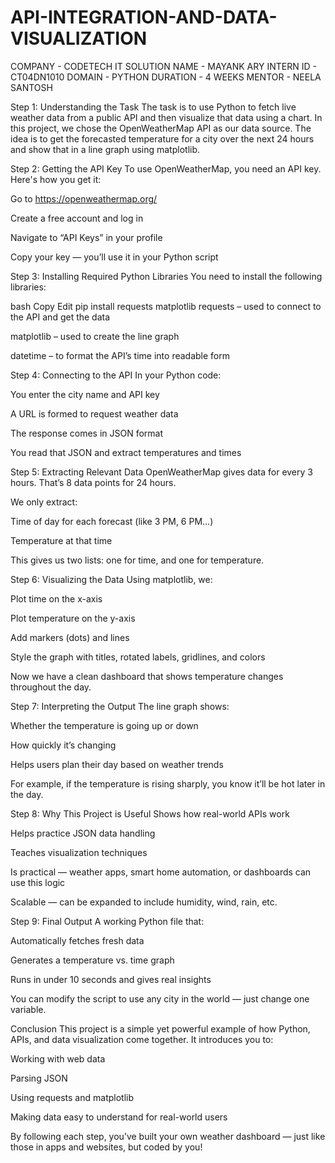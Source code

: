 # API-INTEGRATION-AND-DATA-VISUALIZATION

 COMPANY - CODETECH IT SOLUTION 
 NAME - MAYANK ARY
 INTERN ID - CT04DN1010
 DOMAIN - PYTHON
 DURATION - 4 WEEKS
 MENTOR - NEELA SANTOSH


Step 1: Understanding the Task
The task is to use Python to fetch live weather data from a public API and then visualize that data using a chart. In this project, we chose the OpenWeatherMap API as our data source. The idea is to get the forecasted temperature for a city over the next 24 hours and show that in a line graph using matplotlib.

Step 2: Getting the API Key
To use OpenWeatherMap, you need an API key. Here's how you get it:

Go to https://openweathermap.org/

Create a free account and log in

Navigate to “API Keys” in your profile

Copy your key — you’ll use it in your Python script

Step 3: Installing Required Python Libraries
You need to install the following libraries:

bash
Copy
Edit
pip install requests matplotlib
requests – used to connect to the API and get the data

matplotlib – used to create the line graph

datetime – to format the API’s time into readable form

Step 4: Connecting to the API
In your Python code:

You enter the city name and API key

A URL is formed to request weather data

The response comes in JSON format

You read that JSON and extract temperatures and times

Step 5: Extracting Relevant Data
OpenWeatherMap gives data for every 3 hours. That’s 8 data points for 24 hours.

We only extract:

Time of day for each forecast (like 3 PM, 6 PM…)

Temperature at that time

This gives us two lists: one for time, and one for temperature.

Step 6: Visualizing the Data
Using matplotlib, we:

Plot time on the x-axis

Plot temperature on the y-axis

Add markers (dots) and lines

Style the graph with titles, rotated labels, gridlines, and colors

Now we have a clean dashboard that shows temperature changes throughout the day.

Step 7: Interpreting the Output
The line graph shows:

Whether the temperature is going up or down

How quickly it’s changing

Helps users plan their day based on weather trends

For example, if the temperature is rising sharply, you know it’ll be hot later in the day.

Step 8: Why This Project is Useful
Shows how real-world APIs work

Helps practice JSON data handling

Teaches visualization techniques

Is practical — weather apps, smart home automation, or dashboards can use this logic

Scalable — can be expanded to include humidity, wind, rain, etc.

Step 9: Final Output
A working Python file that:

Automatically fetches fresh data

Generates a temperature vs. time graph

Runs in under 10 seconds and gives real insights

You can modify the script to use any city in the world — just change one variable.

Conclusion
This project is a simple yet powerful example of how Python, APIs, and data visualization come together. It introduces you to:

Working with web data

Parsing JSON

Using requests and matplotlib

Making data easy to understand for real-world users

By following each step, you’ve built your own weather dashboard — just like those in apps and websites, but coded by you!

